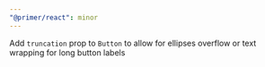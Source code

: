 ```yaml
---
"@primer/react": minor
---
```


Add `truncation` prop to `Button` to allow for ellipses overflow or text wrapping for long button labels

